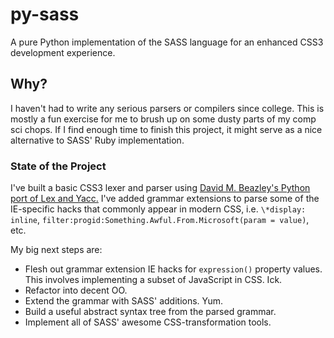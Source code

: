 py-sass
=======

A pure Python implementation of the SASS language for an enhanced CSS3 development experience.

## Why?

I haven't had to write any serious parsers or compilers since college. This is mostly a fun exercise for me 
to brush up on some dusty parts of my comp sci chops. If I find enough time to finish this project, it might
serve as a nice alternative to SASS' Ruby implementation.

### State of the Project

I've built a basic CSS3 lexer and parser using
<a href="https://github.com/dabeaz/ply" target="_blank">David M. Beazley's Python port of Lex and Yacc.</a>
I've added grammar extensions to parse some of the IE-specific hacks that commonly appear in modern CSS,
i.e. `\*display: inline`, `filter:progid:Something.Awful.From.Microsoft(param = value)`, etc.

My big next steps are:
* Flesh out grammar extension IE hacks for `expression()` property values. This involves implementing a subset of 
JavaScript in CSS. Ick.
* Refactor into decent OO.
* Extend the grammar with SASS' additions. Yum.
* Build a useful abstract syntax tree from the parsed grammar.
* Implement all of SASS' awesome CSS-transformation tools.

